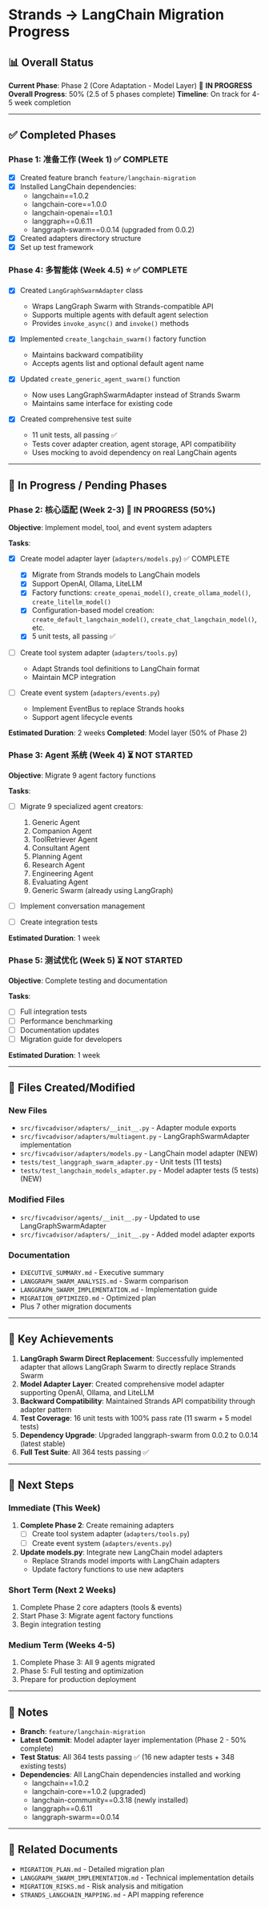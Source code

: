 # Strands → LangChain Migration Progress

## 📊 Overall Status

**Current Phase**: Phase 2 (Core Adaptation - Model Layer) 🔄 **IN PROGRESS**
**Overall Progress**: 50% (2.5 of 5 phases complete)
**Timeline**: On track for 4-5 week completion

---

## ✅ Completed Phases

### Phase 1: 准备工作 (Week 1) ✅ COMPLETE
- [x] Created feature branch `feature/langchain-migration`
- [x] Installed LangChain dependencies:
  - langchain==1.0.2
  - langchain-core==1.0.0
  - langchain-openai==1.0.1
  - langgraph==0.6.11
  - langgraph-swarm==0.0.14 (upgraded from 0.0.2)
- [x] Created adapters directory structure
- [x] Set up test framework

### Phase 4: 多智能体 (Week 4.5) ⭐ ✅ COMPLETE
- [x] Created `LangGraphSwarmAdapter` class
  - Wraps LangGraph Swarm with Strands-compatible API
  - Supports multiple agents with default agent selection
  - Provides `invoke_async()` and `invoke()` methods
  
- [x] Implemented `create_langchain_swarm()` factory function
  - Maintains backward compatibility
  - Accepts agents list and optional default agent name
  
- [x] Updated `create_generic_agent_swarm()` function
  - Now uses LangGraphSwarmAdapter instead of Strands Swarm
  - Maintains same interface for existing code
  
- [x] Created comprehensive test suite
  - 11 unit tests, all passing ✅
  - Tests cover adapter creation, agent storage, API compatibility
  - Uses mocking to avoid dependency on real LangChain agents

---

## 🔄 In Progress / Pending Phases

### Phase 2: 核心适配 (Week 2-3) 🔄 IN PROGRESS (50%)
**Objective**: Implement model, tool, and event system adapters

**Tasks**:
- [x] Create model adapter layer (`adapters/models.py`) ✅ COMPLETE
  - [x] Migrate from Strands models to LangChain models
  - [x] Support OpenAI, Ollama, LiteLLM
  - [x] Factory functions: `create_openai_model()`, `create_ollama_model()`, `create_litellm_model()`
  - [x] Configuration-based model creation: `create_default_langchain_model()`, `create_chat_langchain_model()`, etc.
  - [x] 5 unit tests, all passing ✅

- [ ] Create tool system adapter (`adapters/tools.py`)
  - Adapt Strands tool definitions to LangChain format
  - Maintain MCP integration

- [ ] Create event system (`adapters/events.py`)
  - Implement EventBus to replace Strands hooks
  - Support agent lifecycle events

**Estimated Duration**: 2 weeks
**Completed**: Model layer (50% of Phase 2)

### Phase 3: Agent 系统 (Week 4) ⏳ NOT STARTED
**Objective**: Migrate 9 agent factory functions

**Tasks**:
- [ ] Migrate 9 specialized agent creators:
  1. Generic Agent
  2. Companion Agent
  3. ToolRetriever Agent
  4. Consultant Agent
  5. Planning Agent
  6. Research Agent
  7. Engineering Agent
  8. Evaluating Agent
  9. Generic Swarm (already using LangGraph)
  
- [ ] Implement conversation management
- [ ] Create integration tests

**Estimated Duration**: 1 week

### Phase 5: 测试优化 (Week 5) ⏳ NOT STARTED
**Objective**: Complete testing and documentation

**Tasks**:
- [ ] Full integration tests
- [ ] Performance benchmarking
- [ ] Documentation updates
- [ ] Migration guide for developers

**Estimated Duration**: 1 week

---

## 📁 Files Created/Modified

### New Files
- `src/fivcadvisor/adapters/__init__.py` - Adapter module exports
- `src/fivcadvisor/adapters/multiagent.py` - LangGraphSwarmAdapter implementation
- `src/fivcadvisor/adapters/models.py` - LangChain model adapter (NEW)
- `tests/test_langgraph_swarm_adapter.py` - Unit tests (11 tests)
- `tests/test_langchain_models_adapter.py` - Model adapter tests (5 tests) (NEW)

### Modified Files
- `src/fivcadvisor/agents/__init__.py` - Updated to use LangGraphSwarmAdapter
- `src/fivcadvisor/adapters/__init__.py` - Added model adapter exports

### Documentation
- `EXECUTIVE_SUMMARY.md` - Executive summary
- `LANGGRAPH_SWARM_ANALYSIS.md` - Swarm comparison
- `LANGGRAPH_SWARM_IMPLEMENTATION.md` - Implementation guide
- `MIGRATION_OPTIMIZED.md` - Optimized plan
- Plus 7 other migration documents

---

## 🎯 Key Achievements

1. **LangGraph Swarm Direct Replacement**: Successfully implemented adapter that allows LangGraph Swarm to directly replace Strands Swarm
2. **Model Adapter Layer**: Created comprehensive model adapter supporting OpenAI, Ollama, and LiteLLM
3. **Backward Compatibility**: Maintained Strands API compatibility through adapter pattern
4. **Test Coverage**: 16 unit tests with 100% pass rate (11 swarm + 5 model tests)
5. **Dependency Upgrade**: Upgraded langgraph-swarm from 0.0.2 to 0.0.14 (latest stable)
6. **Full Test Suite**: All 364 tests passing ✅

---

## 🚀 Next Steps

### Immediate (This Week)
1. **Complete Phase 2**: Create remaining adapters
   - [ ] Create tool system adapter (`adapters/tools.py`)
   - [ ] Create event system (`adapters/events.py`)

2. **Update models.py**: Integrate new LangChain model adapters
   - Replace Strands model imports with LangChain adapters
   - Update factory functions to use new adapters

### Short Term (Next 2 Weeks)
1. Complete Phase 2 core adapters (tools & events)
2. Start Phase 3: Migrate agent factory functions
3. Begin integration testing

### Medium Term (Weeks 4-5)
1. Complete Phase 3: All 9 agents migrated
2. Phase 5: Full testing and optimization
3. Prepare for production deployment

---

## 📝 Notes

- **Branch**: `feature/langchain-migration`
- **Latest Commit**: Model adapter layer implementation (Phase 2 - 50% complete)
- **Test Status**: All 364 tests passing ✅ (16 new adapter tests + 348 existing tests)
- **Dependencies**: All LangChain dependencies installed and working
  - langchain==1.0.2
  - langchain-core==1.0.2 (upgraded)
  - langchain-community==0.3.18 (newly installed)
  - langgraph==0.6.11
  - langgraph-swarm==0.0.14

---

## 🔗 Related Documents

- `MIGRATION_PLAN.md` - Detailed migration plan
- `LANGGRAPH_SWARM_IMPLEMENTATION.md` - Technical implementation details
- `MIGRATION_RISKS.md` - Risk analysis and mitigation
- `STRANDS_LANGCHAIN_MAPPING.md` - API mapping reference

